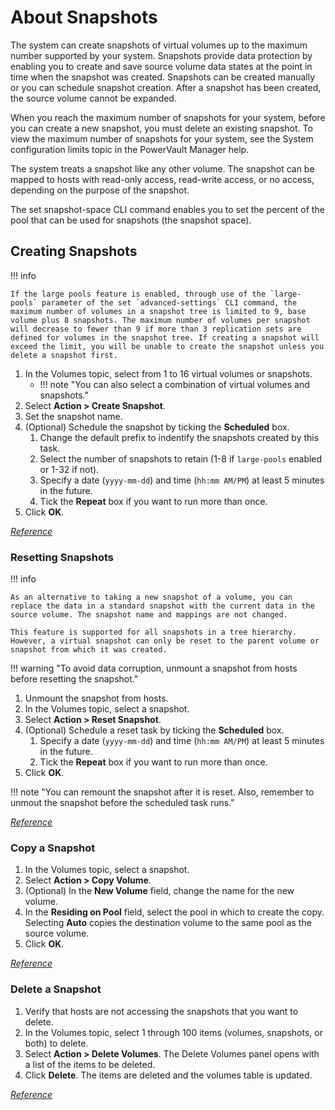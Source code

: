 # About Snapshots

The system can create snapshots of virtual volumes up to the maximum number supported by your system. Snapshots provide data protection by enabling you to create and save source volume data states at the point in time when the snapshot was created. Snapshots can be created manually or you can schedule snapshot creation. After a snapshot has been created, the source volume cannot be expanded.

When you reach the maximum number of snapshots for your system, before you can create a new snapshot, you must delete an existing snapshot. To view the maximum number of snapshots for your system, see the System configuration limits topic in the PowerVault Manager help.

The system treats a snapshot like any other volume. The snapshot can be mapped to hosts with read-only access, read-write access, or no access, depending on the purpose of the snapshot.

The set snapshot-space CLI command enables you to set the percent of the pool that can be used for snapshots (the snapshot space).

## Creating Snapshots

!!! info 

    If the large pools feature is enabled, through use of the `large-pools` parameter of the set `advanced-settings` CLI command, the maximum number of volumes in a snapshot tree is limited to 9, base volume plus 8 snapshots. The maximum number of volumes per snapshot will decrease to fewer than 9 if more than 3 replication sets are defined for volumes in the snapshot tree. If creating a snapshot will exceed the limit, you will be unable to create the snapshot unless you delete a snapshot first.

1. In the Volumes topic, select from 1 to 16 virtual volumes or snapshots.
      - !!! note "You can also select a combination of virtual volumes and snapshots." 
2. Select **Action > Create Snapshot**.
3. Set the snapshot name.
4. (Optional) Schedule the snapshot by ticking the **Scheduled** box.
      1. Change the default prefix to indentify the snapshots created by this task.
      2. Select the number of snapshots to retain (1-8 if `large-pools` enabled or 1-32 if not).
      3. Specify a date (`yyyy-mm-dd`) and time (`hh:mm AM/PM`) at least 5 minutes in the future.
      4. Tick the **Repeat** box if you want to run more than once.
5. Click **OK**.

[*Reference*](https://www.dell.com/support/manuals/en-us/powervault-me4012/me4_series_ag_pub/creating-snapshots?guid=guid-ef9f7a11-49db-46a0-a8b9-65837c61c791&lang=en-us)

### Resetting Snapshots

!!! info 

    As an alternative to taking a new snapshot of a volume, you can replace the data in a standard snapshot with the current data in the source volume. The snapshot name and mappings are not changed.

    This feature is supported for all snapshots in a tree hierarchy. However, a virtual snapshot can only be reset to the parent volume or snapshot from which it was created.

!!! warning "To avoid data corruption, unmount a snapshot from hosts before resetting the snapshot."

1. Unmount the snapshot from hosts.
2. In the Volumes topic, select a snapshot.
3. Select **Action > Reset Snapshot**.
4. (Optional) Schedule a reset task by ticking the **Scheduled** box.
      1. Specify a date (`yyyy-mm-dd`) and time (`hh:mm AM/PM`) at least 5 minutes in the future.
      2. Tick the **Repeat** box if you want to run more than once.
5. Click **OK**.

!!! note "You can remount the snapshot after it is reset. Also, remember to unmout the snapshot before the scheduled task runs."

[*Reference*](https://www.dell.com/support/manuals/en-us/powervault-me4012/me4_series_ag_pub/resetting-a-snapshot?guid=guid-6f2fea7a-9495-4bed-99ce-53543af80d50&lang=en-us)

### Copy a Snapshot

1. In the Volumes topic, select a snapshot.
2. Select **Action > Copy Volume**.
3. (Optional) In the **New Volume** field, change the name for the new volume.
4. In the **Residing on Pool** field, select the pool in which to create the copy. Selecting **Auto** copies the destination volume to the same pool as the source volume.
5. Click **OK**.

[*Reference*](https://www.dell.com/support/manuals/en-us/powervault-me4012/me4_series_ag_pub/copy-a-virtual-volume-or-snapshot?guid=guid-6b622cfb-f44e-445a-a4f3-b8be08f66bff&lang=en-us)

### Delete a Snapshot

1. Verify that hosts are not accessing the snapshots that you want to delete.
2. In the Volumes topic, select 1 through 100 items (volumes, snapshots, or both) to delete.
3. Select **Action > Delete Volumes**. The Delete Volumes panel opens with a list of the items to be deleted.
4. Click **Delete**. The items are deleted and the volumes table is updated.

[*Reference*](https://www.dell.com/support/manuals/en-us/powervault-me4012/me4_series_ag_pub/delete-volumes-and-snapshots?guid=guid-e334f829-6b6f-4e1b-9a6e-d1806e5f06a2&lang=en-us)